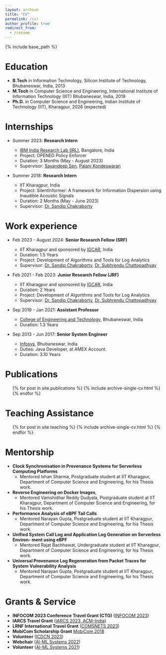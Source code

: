 ```yaml
---
layout: archive
title: "CV" 
permalink: /cv/
author_profile: true
redirect_from:
  - /resume
---
```


{% include base_path %}
<!--Download [CV](http://usatpath01.github.io/files/Utkalika_Satapathy_CV.pdf)-->

Education
======
* **B.Tech** in Information Technology, Silicon Institute of Technology, Bhubaneswar, India, 2013
* **M.Tech** in Computer Science and Engineering, International Institute of Information Technology (IIIT) Bhubaneswar, India, 2019
* **Ph.D.** in Computer Science and Engineering, Indian Institute of Technology (IIT), Kharagpur, 2026 (expected)

Internships
======
* Summer 2023: **Research Intern**
  * [IBM India Research Lab (IRL)](https://research.ibm.com/), Bangalore, India
  * Project: OPENED Policy Enforcer
  * Duration: 3 Months (May - August 2023)
  * Supervisor: [Sayandeep Sen](https://researcher.watson.ibm.com/researcher/view.php?person=in-sayandes), [Palani Kondeswaran](https://researcher.watson.ibm.com/researcher/view.php?person=in-palani.kodeswaran)

* Summer 2018: **Research Intern**
  * IIT Kharagpur, India
  * Project: SilentInformer: A framework for Information Dispersion using Inaudible Acoustic Signals
  * Duration: 2 Months (May - June 2023)
  * Supervisor: [Dr. Sandip Chakraborty](https://cse.iitkgp.ac.in/~sandipc/)

Work experience
======
* Feb 2023 - August 2024: **Senior Research Fellow (SRF)**
  * IIT Kharagpur and sponsored by [IGCAR](http://www.igcar.gov.in/), India
  * Duration: 1.5 Years
  * Project: Development of Algorithms and Tools for Log Analytics
  * Supervisor: [Dr. Sandip Chakraborty](https://cse.iitkgp.ac.in/~sandipc/), [Dr. Subhrendu Chattopadhyay](https://www.idrbt.ac.in/dr-subhrendu-chattopadhyay/)

* Feb 2021 - Feb 2023: **Junior Research Fellow (JRF)**
  * IIT Kharagpur and sponsored by [IGCAR](http://www.igcar.gov.in/), India
  * Duration: 2 Years
  * Project: Development of Algorithms and Tools for Log Analytics
  * Supervisor: [Dr. Sandip Chakraborty](https://cse.iitkgp.ac.in/~sandipc/), [Dr. Subhrendu Chattopadhyay](https://www.idrbt.ac.in/dr-subhrendu-chattopadhyay/)

* Sep 2019 - Jan 2021: **Assistant Professor**
  * [College of Engineering and Technology](https://www.cet.edu.in/), Bhubaneswar, India
  * Duration: 1.3 Years

* Sep 2013 - Jun 2017: **Senior System Engineer**
  * [Infosys](https://www.infosys.com/), Bhubaneswar, India
  * Duties: Java Developer, at AMEX Account.
  * Duration: 3.10 Years


<!--
Research Intern - Confidential Computing Group
Microsoft Research Cambridge, UK, (advised by Alex Shamis), Sept 2021 - Dec 2021

Software and Systems Engineer - Cloud RnD
Intracom Telecom, Athens, Greece, Jun 2017 - Jul 2018
-->

<!--Skills
======
* Skill 1
* Skill 2
  * Sub-skill 2.1
  * Sub-skill 2.2
  * Sub-skill 2.3
* Skill 3
-->

Publications
======
  <ul>{% for post in site.publications %}
    {% include archive-single-cv.html %}
  {% endfor %}</ul>
  
<!--Talks
======
  <ul>{% for post in site.talks %}
    {% include archive-single-talk-cv.html %}
  {% endfor %}</ul>
-->  

Teaching Assistance
======
  <ul>{% for post in site.teaching %}
    {% include archive-single-cv.html %}
  {% endfor %}</ul>
  
Mentorship
======
* **Clock Synchronisation in Provenance Systems for Serverless Computing Platforms**
  * Mentored Ishan Sharma, Postgraduate student at IIT Kharagpur, Department of Computer Science and Engineering, for his Thesis work.
* **Reverse Engineering on Docker Images**,
  * Mentored Vamshidhar Reddy Dudyala, Postgraduate student at IIT Kharagpur, Department of Computer Science and Engineering, for his Thesis work.
* **Performance Analysis of eBPF Tail Calls**
  * Mentored Narayan Gupta, Postgraduate student at IIT Kharagpur, Department of Computer Science and Engineering, for his Thesis work.
* **Unified System Call Log and Application Log Generation on Serverless Environ- ment using eBPF**
  * Mentored Rajat Bachhawat, Undergraduate student at IIT Kharagpur, Department of
Computer Science and Engineering, for his Thesis work.
* **Universal Provenance Log Regeneration from Packet Traces for System Vulnerability Analysis**
  * Mentored Narayan Gupta, Postgraduate student at IIT Kharagpur, Department of Computer Science and Engineering, for his Thesis work.

Grants & Service
======
* **INFOCOM 2023 Conference Travel Grant (CTG)** ([INFOCOM 2023](https://infocom2023.ieee-infocom.org/authors/student-travel-grant))
* **IARCS Travel Grant** ([IARCS 2023, ACM-India](https://www.iarcs.org.in/activities/grants.php))
* **LRNF International Travel Grant** ([COMSNETS 2023](https://www.comsnets.org/archive/2023/international_travel_awards.html))
* **MobiCom Scholarship Grant** [MobiCom 2018](https://sigmobile.org/mobicom/2018/)
* **Volunteer** ([ICDCN 2023](https://cse.iitkgp.ac.in/conf/ICDCN23/))
* **Webchair** ([AI-ML Systems 2022](https://www.aimlsystems.org/2022/))
* **Volunteer** ([AI-ML Systems 2021](https://www.aimlsystems.org/2021/))
